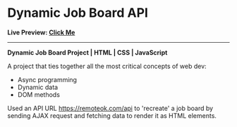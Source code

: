 # Dynamic Job Board API

**Live Preview: [Click Me](https://job-board-api.netlify.app/)**

---

**Dynamic Job Board Project | HTML | CSS | JavaScript**

A project that ties together all the most critical concepts of web dev:

- Async programming
- Dynamic data
- DOM methods

Used an API URL https://remoteok.com/api to 'recreate' a job board by sending AJAX request and fetching data to render it as HTML elements.
